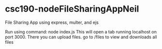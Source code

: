 # csc190-nodeFileSharingAppNeil
File Sharing App using express, multer, and ejs

Run using command: node index.js
This will open a tab running localhost on port 3000. There you can upload files. go to /files to view and downloads all files
